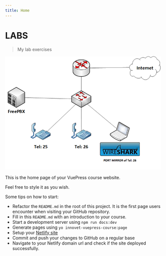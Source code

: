 ```yaml
---
title: Home
---
```


# LABS

> My lab exercises

![Success](./assets/VOIP.png)

This is the home page of your VuePress course website.

Feel free to style it as you wish.

Some tips on how to start:

* Refactor the `README.md` in the root of this project. It is the first page users encounter when visiting your GitHub repository.
* Fill in this `README.md` with an introduction to your course.
* Start a development server using `npm run docs:dev`
* Generate pages using `yo innovet-vuepress-course:page`
* Setup your [Netlify site](https://www.netlify.com/)
* Commit and push your changes to GitHub on a regular base
* Navigate to your Netlify domain url and check if the site deployed successfully.
